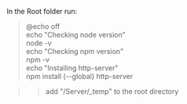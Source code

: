 In the Root folder run:
>@echo off <br/>
>echo "Checking node version" <br/>
>node -v <br/>
>echo "Checking npm version" <br/>
>npm -v <br/>
>echo "Installing http-server" <br/>
>npm install (--global) http-server <br/>

>> add "/Server/_temp" to the root directory 
